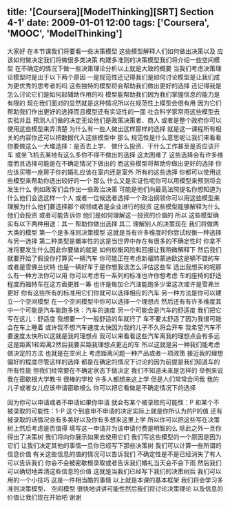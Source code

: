 title: '[Coursera][ModelThinking][SRT] Section 4-1'
date: 2009-01-01 12:00
tags: ['Coursera', 'MOOC', 'ModelThinking']
---

﻿大家好 在本节课我们将要看一些决策模型
这些模型解释人们如何做出决策以及
应该如何做决定我们将做很多类决策
构建多准则的决策模型我们将介绍一些空间模型
在不确定的情况下做一些决策理论分析以上就是大致的概要
当我们考虑决策理论模型时是出于以下两个原因
一是规范性还记得我们是如何讨论模型是让我们成为更优秀的思考者的吗
这些独特的模型将会帮助我们做出更好的选择
还记得我是怎么讨论它们是如何起辅助作用的吗
模型能帮助我们因为我们掌握信息的能力是有限的
现在我们面对的显然就是这种情况所以在规范性上模型会很有用
因为它们帮助我们作出更好的选择而且模型还有实证性的一面
社会科学家常用这些模型去实验并且
预测人们做的决定无论他们是政策决策者、商人
或者是整个政府你可以使用这些模型来弄清楚
为什么有一些人做出这样那样的选择
就是这一课程所有相关的内容你还可以把数据代入这些模型中
那么 规范性是什么意思呢让我们来看看
你要做这么一大堆选择：是否去上学、
做什么投资、干什么工作甚至是否应该开车
或坐飞机去某地有这么多你不得不做出的选择 这太困难了
这些选择会有许多维度而且选择可能是在不确定情况下做出的
而这些模型将帮助你做出更好的选择
你应该买哪一座房子你的婚礼应该在室内还是室外
所有的这些选择 你都可以使用这些模型来帮助你选出较好的一个
那么 什么又是实证性呢你可以用模型来预测将会发生什么
例如政客们会作出一些政治决策
可能是他们向最高法院提名你想知道为什么他们会选这样一个人
或者一位候选者选择一个政治纲领你可以用这些模型来
理解为什么他们要选择那个纲领或者是企业进行的投资
这些模型能够解释为什么他们会投资 或者可能告诉你
他们是如何理解这一投资的价值的 所以
这些模型确实有以下两种用途：其一 帮助你做出选择
其二 理解别人的决策现在 我们将做两大类的模型
第一个是多准则决策模型
这就是当有许多维度时你尝试权衡一种选择与另一选择
第二种类型是概率性的这是当世界中存在有很多的不确定性时
你拿不准将要发生什么因此你要做的就是
如何权衡风险和回报让我稍微解释下
然后我们就要开始了假设你打算买一辆汽车
你可能正在考虑新福特蒙迪欧这是辆不错的车
或者是雪佛兰伏特 也是一辆好车于是你想我该怎么评估这些车
选出我想买的呢那么有一种方法你可以用
你可以考虑有一系列的标准也许你想考虑
车的座椅的舒适程度而福特车在这方面更胜一筹
也许是每加仑汽油能跑多少里这次或许是雪弗兰更好
你有这些所有的标准用它们你就可以选择相应的汽车
另一种方法是你可以建立一个空间模型
在一个空间模型中你可以选择一个理想点
然后还有有许多维度其中一个可能是汽车能跑多快：汽车的速度
另一个可能会是汽车的舒适度
我们把它写在这儿：舒适度
我想要一个一般舒适的车就行了 车不要太舒适了因为我很可能会在车上睡着
或许我不想汽车速度太快因为我的儿子不久将会开车
我希望汽车不要速度太快所以这就是我的理想点
我可以来看看这些汽车离我的理想点会有多远
这是距离1和距离2然后我要买距我理想点更近的车
所以这就是另一种我们能考虑做决定的方法
也就是在空间上 考虑距离问题一种产品或者一项政策
接近我的理想偏好的程度尽管这样的选择
都是在确定的情况下讨论的因为前提是我们知道车的所有性能
但我们经常要在不确定状态下做决定
我们不知道未来是怎样的 举例来说
我在密歇根大学教书 很棒的学校
许多人都想来这上学 但是人们常常会问我
我的儿子或者女儿应该申请密歇根么
你可以把它看做是不确定情况下的选择

因为你可以申请或者不申请如果你申请
就会有某个被录取的可能性：P
和某个不被录取的可能性：1-P
这个到底申不申请的决定实际上就是你所认为的P的值
还有被录取的话情况会有多美好以及你有多想来这里上学
所以你可以把这些写在决策树上然后考虑是否值得
填写这一申请并为该申请付费是明智的么
除此之外一旦你得出了决策树
我们将向你展示如果去使用它们
我们写这些模型的一个原因是因为它们
让我们决定其他的事情一旦你已经写下那些决策树
我们可以计算一些所谓的信息价值
有关这些信息的值的情况可以告诉我们
不确定性是不是已经消失了有人可以告诉我们
你会不会被密歇根录取或者告诉我们婚礼当天会不会下雨
然后我们可以确切地弄清这些信息的价值
这就是当我们已经写下我们的决策树后
我们可以用的一个小技巧
这是一件相当酷的事情 以上就是本课的基本框架
我们将会学习多准则决策模型、
空间模型 很快地讲讲可能性然后我们将讨论决策理论
以及信息的价值让我们现在开始吧 谢谢
